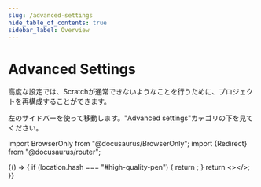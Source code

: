 ```yaml
---
slug: /advanced-settings
hide_table_of_contents: true
sidebar_label: Overview
---
```


# Advanced Settings

高度な設定では、Scratchが通常できないようなことを行うために、プロジェクトを再構成することができます。

左のサイドバーを使って移動します。"Advanced settings"カテゴリの下を見てください。

<!-- Migration for old links to https://docs.turbowarp.org/advanced-settings#high-quality-pen -->
import BrowserOnly from "@docusaurus/BrowserOnly";
import {Redirect} from "@docusaurus/router";

<BrowserOnly>{() => {
  if (location.hash === "#high-quality-pen") {
    return <Redirect to="high-quality-pen" />;
  }
  return <></>;
}}</BrowserOnly>

